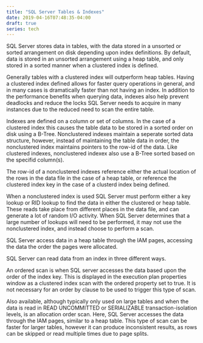 ```yaml
---
title: "SQL Server Tables & Indexes"
date: 2019-04-16T07:48:35-04:00
draft: true
series: tech
---
```


SQL Server stores data in tables, with the data stored in a unsorted
or sorted arrangement on disk depending upon index definitions.  By
default, data is stored in an unsorted arrangement using a heap table,
and only stored in a sorted manner when a clustered index is defined.

Generally tables with a clustered index will outperform heap tables.
Having a clustered index defined allows for faster query operations in
general, and in many cases is dramatically faster than not having an
index.  In addition to the performance benefits when querying data,
indexes also help prevent deadlocks and reduce the locks SQL Server
needs to acquire in many instances due to the reduced need to scan the
entire table.

Indexes are defined on a column or set of columns.  In the case of a
clustered index this causes the table data to be stored in a sorted
order on disk using a B-Tree.  Nonclustered indexes maintain a
seperate sorted data structure, however, instead of maintaining the
table data in order, the nonclustered index maintains pointers to the
row-id of the data.  Like clustered indexes, nonclustered indexex also
use a B-Tree sorted based on the specifid column(s).

The row-id of a nonclustered indexes reference either the actual
location of the rows in the data file in the case of a heap table, or
reference the clustered index key in the case of a clusterd index
being defined.

When a nonclustered index is used SQL Server must perform either a key
lookup or RID lookup to find the data in either the clustered or heap
table.  These reads take place from different places in the data file,
and can generate a lot of random I/O activity.  When SQL Server
determines that a large number of lookups will need to be performed,
it may not use the nonclustered index, and instead choose to perform a
scan.

SQL Server access data in a heap table through the IAM pages,
accessing the data the order the pages were allocated.

SQL Server can read data from an index in three different ways.

An ordered scan is when SQL server accesses the data based upon the
order of the index key.  This is displayed in the execution plan
properties window as a clustered index scan with the ordered property
set to true.  It is not necessary for an order by clause to be used to
trigger this type of scan.

Also available, although typically only used on large tables and when
the data is read in READ UNCOMMITTED or SERIALIZABLE
transaction-isolation levels, is an allocation order scan.  Here, SQL
Server accesses the data through the IAM pages, similar to a heap
table.  This type of scan can be faster for larger tables, however it
can produce inconsistent results, as rows can be skipped or read
multiple times due to page splits.







